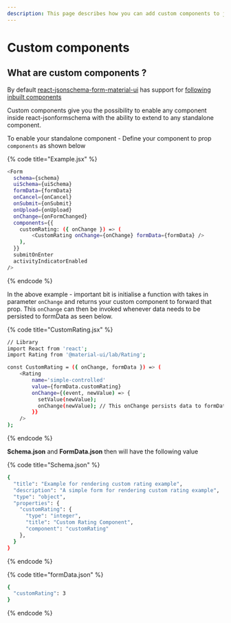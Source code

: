 ```yaml
---
description: This page describes how you can add custom components to jsonschema
---
```


# Custom components

## What are custom components ?

By default [react-jsonschema-form-material-ui](https://github.com/vip-git/react-jsonschema-form-material-ui) has support for [following inbuilt components](../)

Custom components give you the possibility to enable any component inside react-jsonformschema with the ability to extend to any standalone component.

To enable your standalone component - Define your component to prop `components` as shown below

{% code title="Example.jsx" %}
```bash
<Form
  schema={schema}
  uiSchema={uiSchema}
  formData={formData}
  onCancel={onCancel}
  onSubmit={onSubmit}
  onUpload={onUpload}
  onChange={onFormChanged}
  components={{
    customRating: ({ onChange }) => (
  		<CustomRating onChange={onChange} formData={formData} />
    ),
  }}
  submitOnEnter
  activityIndicatorEnabled
/>
```
{% endcode %}

In the above example - important bit is initialise a function with takes in parameter `onChange` and returns your custom component to forward that prop. This `onChange` can then be invoked whenever data needs to be persisted to formData as seen below.

{% code title="CustomRating.jsx" %}
```bash
// Library
import React from 'react';
import Rating from '@material-ui/lab/Rating';

const CustomRating = ({ onChange, formData }) => (
	<Rating
		name='simple-controlled'
		value={formData.customRating}
		onChange={(event, newValue) => {
		  setValue(newValue);
		  onChange(newValue); // This onChange persists data to formData.json
		}}
	/>
);
```
{% endcode %}

**Schema.json** and **FormData.json** then will have the following value

{% code title="Schema.json" %}
```bash
{
  "title": "Example for rendering custom rating example",
  "description": "A simple form for rendering custom rating example",
  "type": "object",
  "properties": {
    "customRating": {
      "type": "integer",
      "title": "Custom Rating Component",
      "component": "customRating"
    },
  }
}
```
{% endcode %}

{% code title="formData.json" %}
```bash
{
  "customRating": 3
}
```
{% endcode %}


